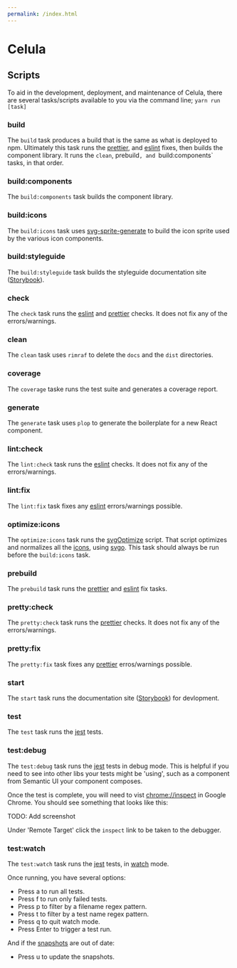 ```yaml
---
permalink: /index.html
---
```

# Celula

## Scripts
To aid in the development, deployment, and maintenance of Celula, there are several tasks/scripts available to you via the command line; `yarn run [task]`

### build
The `build` task produces a build that is the same as what is deployed to npm. Ultimately this task runs the [prettier](https://prettier.io/), and [eslint](https://eslint.org/) fixes, then builds the component library. It runs the `clean`, prebuild`, and `build:components` tasks, in that order. 

### build:components
The `build:components` task builds the component library.

### build:icons
The `build:icons` task uses [svg-sprite-generate](https://www.npmjs.com/package/svg-sprite-generator) to build the icon sprite used by the various icon components.

### build:styleguide
The `build:styleguide` task builds the styleguide documentation site ([Storybook](https://storybook.js.org/)).

### check
The `check` task runs the [eslint](https://eslint.org/) and [prettier](https://prettier.io/) checks. It does not fix any of the errors/warnings.

### clean
The `clean` task uses `rimraf` to delete the `docs` and the `dist` directories.

### coverage
The `coverage` taske runs the test suite and generates a coverage report.

### generate
The `generate` task uses `plop` to generate the boilerplate for a new React component.

### lint:check
The `lint:check` task runs the [eslint](https://eslint.org/) checks. It does not fix any of the errors/warnings.

### lint:fix
The `lint:fix` task fixes any [eslint](https://eslint.org/) errors/warnings possible.

### optimize:icons
The `optimize:icons` task runs the [svgOptimize](https://github.com/STEMPremier/celula/blob/master/src/utils/svgOptimize.js) script. That script optimizes and normalizes all the [icons](https://github.com/STEMPremier/celula/tree/master/src/components/icon/icons), using [svgo](https://github.com/svg/svgo). This task should always be run before the `build:icons` task.

### prebuild
The `prebuild` task runs the [prettier](https://prettier.io/) and [eslint](https://eslint.org/) fix tasks.

### pretty:check
The `pretty:check` task runs the [prettier](https://prettier.io/) checks.  It does not fix any of the errors/warnings.

### pretty:fix
The `pretty:fix` task fixes any [prettier](https://prettier.io/) erros/warnings possible.

### start
The `start` task runs the documentation site ([Storybook](https://storybook.js.org/)) for devlopment.

### test
The `test` task runs the [jest](https://jestjs.io/docs/en/getting-started) tests.

### test:debug
The `test:debug` task runs the [jest](https://jestjs.io/docs/en/getting-started)  tests in debug mode. This is helpful if you need to see into other libs your tests might be 'using', such as a component from Semantic UI your component composes.

Once the test is complete, you will need to vist [chrome://inspect](chrome://inspect) in Google Chrome. You should see something that looks like this:

TODO: Add screenshot

Under 'Remote Target' click the `inspect` link to be taken to the debugger.

### test:watch
The `test:watch` task runs the [jest](https://jestjs.io/docs/en/getting-started) tests, in [watch](https://jestjs.io/docs/en/cli#--watch) mode.

Once running, you have several options:
- Press a to run all tests.
- Press f to run only failed tests.
- Press p to filter by a filename regex pattern.
- Press t to filter by a test name regex pattern.
- Press q to quit watch mode.
- Press Enter to trigger a test run.

And if the [snapshots](https://jestjs.io/docs/en/snapshot-testing) are out of date:

- Press u to update the snapshots.

